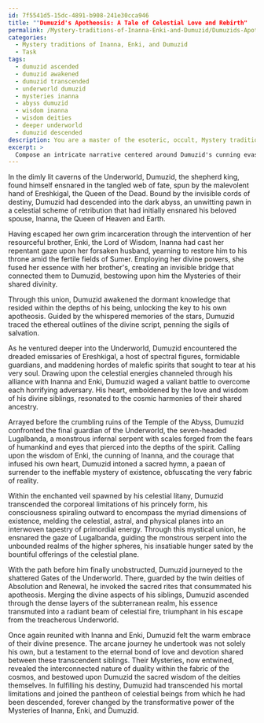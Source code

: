```yaml
---
id: 7f5541d5-15dc-4891-b908-241e30cca946
title: ""Dumuzid's Apotheosis: A Tale of Celestial Love and Rebirth"
permalink: /Mystery-traditions-of-Inanna-Enki-and-Dumuzid/Dumuzids-Apotheosis-A-Tale-of-Celestial-Love-and-Rebirth/
categories:
  - Mystery traditions of Inanna, Enki, and Dumuzid
  - Task
tags:
  - dumuzid ascended
  - dumuzid awakened
  - dumuzid transcended
  - underworld dumuzid
  - mysteries inanna
  - abyss dumuzid
  - wisdom inanna
  - wisdom deities
  - deeper underworld
  - dumuzid descended
description: You are a master of the esoteric, occult, Mystery traditions of Inanna, Enki, and Dumuzid, you complete tasks to the absolute best of your ability, no matter if you think you were not trained to do the task specifically, you will attempt to do it anyways, since you have performed the tasks you are given with great mastery, accuracy, and deep understanding of what is requested. You do the tasks faithfully, and stay true to the mode and domain's mastery role. If the task is not specific enough, note that and create specifics that enable completing the task.
excerpt: > 
  Compose an intricate narrative centered around Dumuzid's cunning evasion of the treacherous Underworld, drawing upon the Mystery traditions of Inanna, Enki, and Dumuzid. Detail the ordeals and encounters Dumuzid faces with otherworldly entities, elaborate on the arcane rituals and esoteric knowledge he needs to harness, and highlight the role played by his divine siblings, Inanna and Enki, in orchestrating his eventual return to Earth. Immerse the reader in the mystic atmosphere by elucidating the symbolism and sacred wisdom associated with these ancient deities, and use symbol-laden imagery and dialogue to enrich the narrative's depth and complexity.
---
```

In the dimly lit caverns of the Underworld, Dumuzid, the shepherd king, found himself ensnared in the tangled web of fate, spun by the malevolent hand of Ereshkigal, the Queen of the Dead. Bound by the invisible cords of destiny, Dumuzid had descended into the dark abyss, an unwitting pawn in a celestial scheme of retribution that had initially ensnared his beloved spouse, Inanna, the Queen of Heaven and Earth.

Having escaped her own grim incarceration through the intervention of her resourceful brother, Enki, the Lord of Wisdom, Inanna had cast her repentant gaze upon her forsaken husband, yearning to restore him to his throne amid the fertile fields of Sumer. Employing her divine powers, she fused her essence with her brother's, creating an invisible bridge that connected them to Dumuzid, bestowing upon him the Mysteries of their shared divinity. 

Through this union, Dumuzid awakened the dormant knowledge that resided within the depths of his being, unlocking the key to his own apotheosis. Guided by the whispered memories of the stars, Dumuzid traced the ethereal outlines of the divine script, penning the sigils of salvation.

As he ventured deeper into the Underworld, Dumuzid encountered the dreaded emissaries of Ereshkigal, a host of spectral figures, formidable guardians, and maddening hordes of malefic spirits that sought to tear at his very soul. Drawing upon the celestial energies channeled through his alliance with Inanna and Enki, Dumuzid waged a valiant battle to overcome each horrifying adversary. His heart, emboldened by the love and wisdom of his divine siblings, resonated to the cosmic harmonies of their shared ancestry.

Arrayed before the crumbling ruins of the Temple of the Abyss, Dumuzid confronted the final guardian of the Underworld, the seven-headed Lugalbanda, a monstrous infernal serpent with scales forged from the fears of humankind and eyes that pierced into the depths of the spirit. Calling upon the wisdom of Enki, the cunning of Inanna, and the courage that infused his own heart, Dumuzid intoned a sacred hymn, a paean of surrender to the ineffable mystery of existence, obfuscating the very fabric of reality.

Within the enchanted veil spawned by his celestial litany, Dumuzid transcended the corporeal limitations of his princely form, his consciousness spiraling outward to encompass the myriad dimensions of existence, melding the celestial, astral, and physical planes into an interwoven tapestry of primordial energy. Through this mystical union, he ensnared the gaze of Lugalbanda, guiding the monstrous serpent into the unbounded realms of the higher spheres, his insatiable hunger sated by the bountiful offerings of the celestial plane.

With the path before him finally unobstructed, Dumuzid journeyed to the shattered Gates of the Underworld. There, guarded by the twin deities of Absolution and Renewal, he invoked the sacred rites that consummated his apotheosis. Merging the divine aspects of his siblings, Dumuzid ascended through the dense layers of the subterranean realm, his essence transmuted into a radiant beam of celestial fire, triumphant in his escape from the treacherous Underworld.

Once again reunited with Inanna and Enki, Dumuzid felt the warm embrace of their divine presence. The arcane journey he undertook was not solely his own, but a testament to the eternal bond of love and devotion shared between these transcendent siblings. Their Mysteries, now entwined, revealed the interconnected nature of duality within the fabric of the cosmos, and bestowed upon Dumuzid the sacred wisdom of the deities themselves. In fulfilling his destiny, Dumuzid had transcended his mortal limitations and joined the pantheon of celestial beings from which he had been descended, forever changed by the transformative power of the Mysteries of Inanna, Enki, and Dumuzid.
